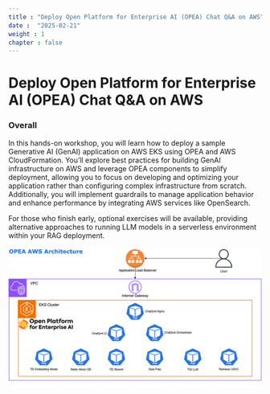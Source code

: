 ```yaml
---
title : "Deploy Open Platform for Enterprise AI (OPEA) Chat Q&A on AWS"
date :  "2025-02-21" 
weight : 1 
chapter : false
---
```

# Deploy Open Platform for Enterprise AI (OPEA) Chat Q&A on AWS

### Overall
 In this hands-on workshop, you will learn how to deploy a sample Generative AI (GenAI) application on AWS EKS using OPEA and AWS CloudFormation. You’ll explore best practices for building GenAI infrastructure on AWS and leverage OPEA components to simplify deployment, allowing you to focus on developing and optimizing your application rather than configuring complex infrastructure from scratch. Additionally, you will implement guardrails to manage application behavior and enhance performance by integrating AWS services like OpenSearch.

For those who finish early, optional exercises will be available, providing alternative approaches to running LLM models in a serverless environment within your RAG deployment.

![ConnectPrivate](/static/images/6.clean/image000.png) 
